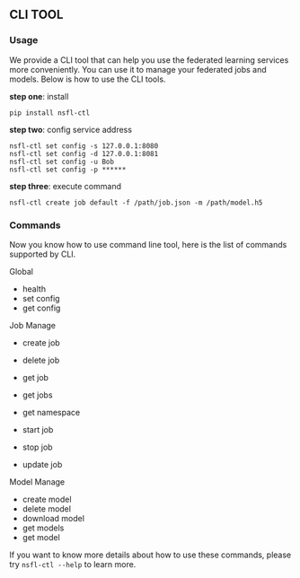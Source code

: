 

## CLI TOOL

### Usage

We provide a CLI tool that can help you use the federated learning services more conveniently. You can use it to manage your federated jobs and models. Below is how to use the CLI tools.

**step one**: install

```
pip install nsfl-ctl
```

**step two**: config service address

```
nsfl-ctl set config -s 127.0.0.1:8080
nsfl-ctl set config -d 127.0.0.1:8081
nsfl-ctl set config -u Bob
nsfl-ctl set config -p ******
```

**step three**: execute command

```
nsfl-ctl create job default -f /path/job.json -m /path/model.h5
```

### Commands

Now you know how to use command line tool, here is the list of commands supported by CLI.

Global

- health
- set config
- get config

Job Manage

- create job

- delete job

- get job

- get jobs

- get namespace

- start job

- stop job

- update job


Model Manage

- create model 
- delete model
- download model
- get models 
- get model

If you want to know more details about how to use these commands, please try `nsfl-ctl --help` to learn more.

